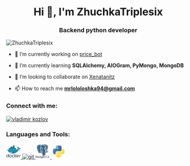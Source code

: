 <h1 align="center">Hi 👋, I'm ZhuchkaTriplesix</h1>
<h3 align="center">Backend python developer</h3>

<p align="left"> <img src="https://komarev.com/ghpvc/?username=juntexzhuk&label=Profile%20views&color=0e75b6&style=flat" alt="ZhuchkaTriplesix" /> </p>

- 🔭 I’m currently working on [price_bot](https://github.com/JuntexZhuk/price_bot/tree/main)

- 🌱 I’m currently learning **SQLAlchemy, AIOGram, PyMongo, MongoDB**

- 👯 I’m looking to collaborate on [Xenatanitz](https://github.com/JuntexZhuk/study/tree/master)

- 📫 How to reach me **mrlololoshka94@gmail.com**

<h3 align="left">Connect with me:</h3>
<p align="left">
<a href="https://www.leetcode.com/vladimir kozlov" target="blank"><img align="center" src="https://raw.githubusercontent.com/rahuldkjain/github-profile-readme-generator/master/src/images/icons/Social/leet-code.svg" alt="vladimir kozlov" height="30" width="40" /></a>
</p>

<h3 align="left">Languages and Tools:</h3>
<p align="left"> <a href="https://www.docker.com/" target="_blank" rel="noreferrer"> <img src="https://raw.githubusercontent.com/devicons/devicon/master/icons/docker/docker-original-wordmark.svg" alt="docker" width="40" height="40"/> </a> <a href="https://git-scm.com/" target="_blank" rel="noreferrer"> <img src="https://www.vectorlogo.zone/logos/git-scm/git-scm-icon.svg" alt="git" width="40" height="40"/> </a> <a href="https://www.postgresql.org" target="_blank" rel="noreferrer"> <img src="https://raw.githubusercontent.com/devicons/devicon/master/icons/postgresql/postgresql-original-wordmark.svg" alt="postgresql" width="40" height="40"/> </a> <a href="https://www.python.org" target="_blank" rel="noreferrer"> <img src="https://raw.githubusercontent.com/devicons/devicon/master/icons/python/python-original.svg" alt="python" width="40" height="40"/> </a> </p>
